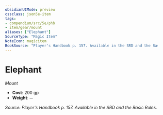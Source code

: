 ```yaml
---
obsidianUIMode: preview
cssclass: json5e-item
tags:
- compendium/src/5e/phb
- item/gear/mount
aliases: ["Elephant"]
SourceType: "Magic Item"
NoteIcon: magicitem
BookSource: "Player's Handbook p. 157. Available in the SRD and the Basic Rules."
---
```

# Elephant
*Mount*  

- **Cost**: 200 gp
- **Weight**: ⏤

*Source: Player's Handbook p. 157. Available in the SRD and the Basic Rules.*